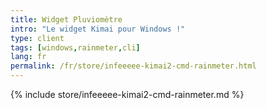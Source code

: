 ```yaml
---
title: Widget Pluviomètre
intro: "Le widget Kimai pour Windows !"
type: client
tags: [windows,rainmeter,cli]
lang: fr
permalink: /fr/store/infeeeee-kimai2-cmd-rainmeter.html
---
```


{% include store/infeeeee-kimai2-cmd-rainmeter.md %}
